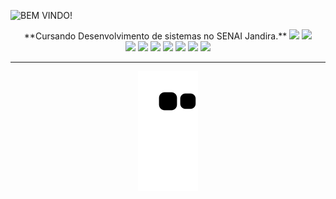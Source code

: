 
![BEM VINDO!](https://github.com/Paivaas/Paivaas/assets/123731976/b12548e2-f91a-4ed5-a399-51ee2c26721a)

<div align="center">
   **Cursando Desenvolvimento de sistemas no SENAI Jandira.**
  <img height="165em" src="https://github-readme-stats.vercel.app/api?username=paivaas&show_icons=true&theme=prussian&include_all_commits=true&count_private=true"/>
  <img height="165em" src="https://github-readme-stats.vercel.app/api/top-langs/?username=paivaas&layout=compact&langs_count=10&theme=prussian"/>
  <!-- TEMAS: dark, radical, merko, gruvbox, tokyonight, onedark, cobalt, synthwave, highcontrast, dracula -->
</div>


<div align="center">

<img src="https://img.shields.io/badge/HTML-84B0B8?style=for-the-badge&logo=html5&logoColor=white">
<img src="https://img.shields.io/badge/CSS-84B0B8?&style=for-the-badge&logo=css3&logoColor=white">
<img src="https://img.shields.io/badge/JavaScript-84B0B8?style=for-the-badge&logo=javascript&logoColor=white">
<img src="https://img.shields.io/badge/Java-84B0B8?style=for-the-badge&logo=java&logoColor=white">
<img src="https://img.shields.io/badge/MySQL-84B0B8?style=for-the-badge&logo=mysql&logoColor=white">
<img src="https://img.shields.io/badge/Amazon_AWS-84B0B8?style=for-the-badge&logo=amazon-aws&logoColor=white">
<img src="https://img.shields.io/badge/Microsoft_Azure-84B0B8?style=for-the-badge&logo=microsoft-azure&logoColor=white">

</div>

-------------
  
<div align="center">
   <img src="https://github.com/Paivaas/Paivaas/blob/output/github-contribution-grid-snake.svg">
</div>
